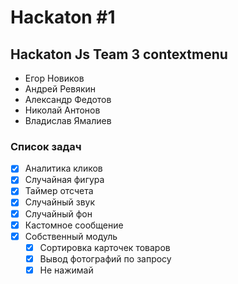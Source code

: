 # Hackaton #1
## Hackaton Js Team 3 contextmenu
- Егор Новиков
- Андрей Ревякин
- Александр Федотов
- Николай Антонов
- Владислав Ямалиев

### Список задач

- [X] Аналитика кликов
- [X] Случайная фигура
- [X] Таймер отсчета
- [X] Случайный звук
- [X] Случайный фон
- [X] Кастомное сообщение
- [X] Собственный модуль
    - [X] Сортировка карточек товаров
    - [X] Вывод фотографий по запросу
    - [X] Не нажимай
